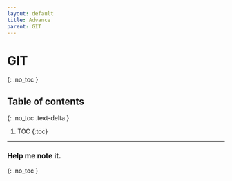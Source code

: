 ```yaml
---
layout: default
title: Advance
parent: GIT
---
```


# GIT
{: .no_toc }

## Table of contents
{: .no_toc .text-delta }

1. TOC
{:toc}



---

### Help me note it.
{: .no_toc }
